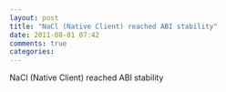```yaml
---
layout: post
title: "NaCl (Native Client) reached ABI stability"
date: 2011-08-01 07:42
comments: true
categories: 
---
```


NaCl (Native Client) reached ABI stability

